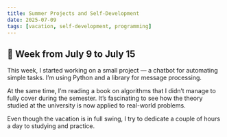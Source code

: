 ```yaml
---
title: Summer Projects and Self-Development
date: 2025-07-09
tags: [vacation, self-development, programming]
---
```


## 📌 Week from July 9 to July 15

This week, I started working on a small project — a chatbot for automating simple tasks. I’m using Python and a library for message processing.  

At the same time, I’m reading a book on algorithms that I didn’t manage to fully cover during the semester. It’s fascinating to see how the theory studied at the university is now applied to real-world problems.  

Even though the vacation is in full swing, I try to dedicate a couple of hours a day to studying and practice.

